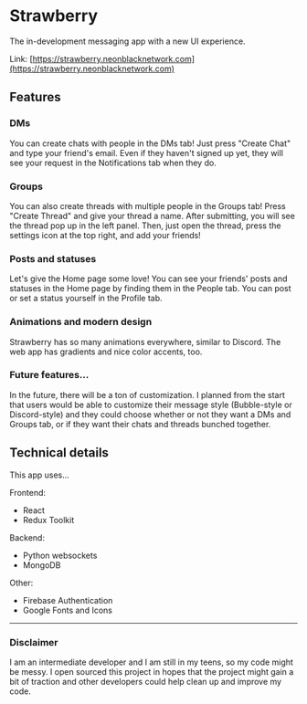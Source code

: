 # Strawberry

The in-development messaging app with a new UI experience.

Link: [https://strawberry.neonblacknetwork.com](https://strawberry.neonblacknetwork.com)

## Features

### DMs
You can create chats with people in the DMs tab! Just press "Create Chat" and type your friend's email. Even if they haven't signed up yet, they will see your request in the Notifications tab when they do.

### Groups
You can also create threads with multiple people in the Groups tab! Press "Create Thread" and give your thread a name. After submitting, you will see the thread pop up in the left panel. Then, just open the thread, press the settings icon at the top right, and add your friends!

### Posts and statuses
Let's give the Home page some love! You can see your friends' posts and statuses in the Home page by finding them in the People tab. You can post or set a status yourself in the Profile tab.

### Animations and modern design
Strawberry has so many animations everywhere, similar to Discord. The web app has gradients and nice color accents, too.

### Future features...
In the future, there will be a ton of customization. I planned from the start that users would be able to customize their message style (Bubble-style or Discord-style) and they could choose whether or not they want a DMs and Groups tab, or if they want their chats and threads bunched together.

## Technical details
This app uses...

Frontend:
* React
* Redux Toolkit

Backend:
* Python websockets
* MongoDB

Other:
* Firebase Authentication
* Google Fonts and Icons

---

### Disclaimer

I am an intermediate developer and I am still in my teens, so my code might be messy. I open sourced this project in hopes that the project might gain a bit of traction and other developers could help clean up and improve my code.
